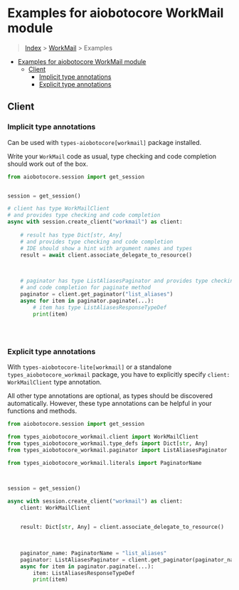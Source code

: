 <a id="examples-for-aiobotocore-workmail-module"></a>

# Examples for aiobotocore WorkMail module

> [Index](../README.md) > [WorkMail](./README.md) > Examples

- [Examples for aiobotocore WorkMail module](#examples-for-aiobotocore-workmail-module)
  - [Client](#client)
    - [Implicit type annotations](#implicit-type-annotations)
    - [Explicit type annotations](#explicit-type-annotations)

<a id="client"></a>

## Client

<a id="implicit-type-annotations"></a>

### Implicit type annotations

Can be used with `types-aiobotocore[workmail]` package installed.

Write your `WorkMail` code as usual, type checking and code completion should
work out of the box.

```python
from aiobotocore.session import get_session


session = get_session()

# client has type WorkMailClient
# and provides type checking and code completion
async with session.create_client("workmail") as client:
    
    # result has type Dict[str, Any]
    # and provides type checking and code completion
    # IDE should show a hint with argument names and types
    result = await client.associate_delegate_to_resource()
    

    
    # paginator has type ListAliasesPaginator and provides type checking
    # and code completion for paginate method
    paginator = client.get_paginator("list_aliases")
    async for item in paginator.paginate(...):
        # item has type ListAliasesResponseTypeDef
        print(item)
    

    
```

<a id="explicit-type-annotations"></a>

### Explicit type annotations

With `types-aiobotocore-lite[workmail]` or a standalone
`types_aiobotocore_workmail` package, you have to explicitly specify
`client: WorkMailClient` type annotation.

All other type annotations are optional, as types should be discovered
automatically. However, these type annotations can be helpful in your functions
and methods.

```python
from aiobotocore.session import get_session

from types_aiobotocore_workmail.client import WorkMailClient
from types_aiobotocore_workmail.type_defs import Dict[str, Any]
from types_aiobotocore_workmail.paginator import ListAliasesPaginator

from types_aiobotocore_workmail.literals import PaginatorName



session = get_session()

async with session.create_client("workmail") as client:
    client: WorkMailClient

    
    result: Dict[str, Any] = client.associate_delegate_to_resource()
    

    
    paginator_name: PaginatorName = "list_aliases"
    paginator: ListAliasesPaginator = client.get_paginator(paginator_name)
    async for item in paginator.paginate(...):
        item: ListAliasesResponseTypeDef
        print(item)
    

    
```
